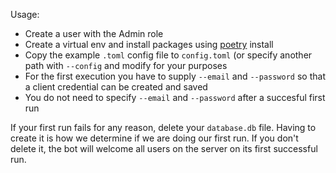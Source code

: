 Usage:
- Create a user with the Admin role
- Create a virtual env and install packages using [poetry](https://python-poetry.org/) install
- Copy the example `.toml` config file to `config.toml` (or specify another path with `--config` and modify for your purposes
- For the first execution you have to supply `--email` and `--password` so that a client credential can be created and saved
- You do not need to specify `--email` and `--password` after a succesful first run

If your first run fails for any reason, delete your `database.db` file. Having to create it is 
how we determine if we are doing our first run. If you don't delete it, the bot will welcome all users 
on the server on its first successful run.